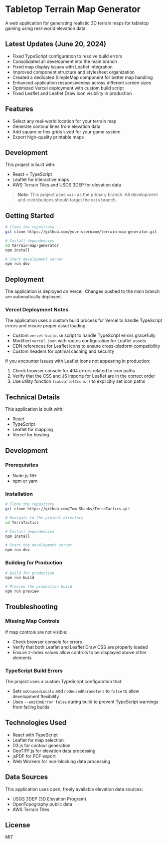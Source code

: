 # Tabletop Terrain Map Generator

A web application for generating realistic 3D terrain maps for tabletop gaming using real-world elevation data.

## Latest Updates (June 20, 2024)

- Fixed TypeScript configuration to resolve build errors
- Consolidated all development into the main branch
- Fixed map display issues with Leaflet integration
- Improved component structure and stylesheet organization
- Created a dedicated SimpleMap component for better map handling
- Enhanced application responsiveness across different screen sizes
- Optimized Vercel deployment with custom build script
- Fixed Leaflet and Leaflet Draw icon visibility in production

## Features

- Select any real-world location for your terrain map
- Generate contour lines from elevation data
- Add square or hex grids sized for your game system
- Export high-quality printable maps

## Development

This project is built with:
- React + TypeScript
- Leaflet for interactive maps
- AWS Terrain Tiles and USGS 3DEP for elevation data

> **Note**: This project uses `main` as the primary branch. All development and contributions should target the `main` branch.

## Getting Started

```bash
# Clone the repository
git clone https://github.com/your-username/terrain-map-generator.git

# Install dependencies
cd terrain-map-generator
npm install

# Start development server
npm run dev
```

## Deployment

The application is deployed on Vercel. Changes pushed to the main branch are automatically deployed.

### Vercel Deployment Notes

The application uses a custom build process for Vercel to handle TypeScript errors and ensure proper asset loading:

- Custom `vercel-build.sh` script to handle TypeScript errors gracefully
- Modified `vercel.json` with routes configuration for Leaflet assets
- CDN references for Leaflet icons to ensure cross-platform compatibility
- Custom headers for optimal caching and security

If you encounter issues with Leaflet icons not appearing in production:

1. Check browser console for 404 errors related to icon paths
2. Verify that the CSS and JS imports for Leaflet are in the correct order
3. Use utility function `fixLeafletIcons()` to explicitly set icon paths

## Technical Details

This application is built with:
- React
- TypeScript
- Leaflet for mapping
- Vercel for hosting

## Development

### Prerequisites

- Node.js 16+
- npm or yarn

### Installation

```bash
# Clone the repository
git clone https://github.com/Tom-Shanks/TerraTactics.git

# Navigate to the project directory
cd TerraTactics

# Install dependencies
npm install

# Start the development server
npm run dev
```

### Building for Production

```bash
# Build for production
npm run build

# Preview the production build
npm run preview
```

## Troubleshooting

### Missing Map Controls

If map controls are not visible:
- Check browser console for errors
- Verify that both Leaflet and Leaflet Draw CSS are properly loaded 
- Ensure z-index values allow controls to be displayed above other elements

### TypeScript Build Errors

The project uses a custom TypeScript configuration that:
- Sets `noUnusedLocals` and `noUnusedParameters` to `false` to allow development flexibility
- Uses `--emitOnError false` during build to prevent TypeScript warnings from failing builds

## Technologies Used

- React with TypeScript
- Leaflet for map selection
- D3.js for contour generation
- GeoTIFF.js for elevation data processing
- jsPDF for PDF export
- Web Workers for non-blocking data processing

## Data Sources

This application uses open, freely available elevation data sources:

- USGS 3DEP (3D Elevation Program)
- OpenTopography public data
- AWS Terrain Tiles

## License

MIT
